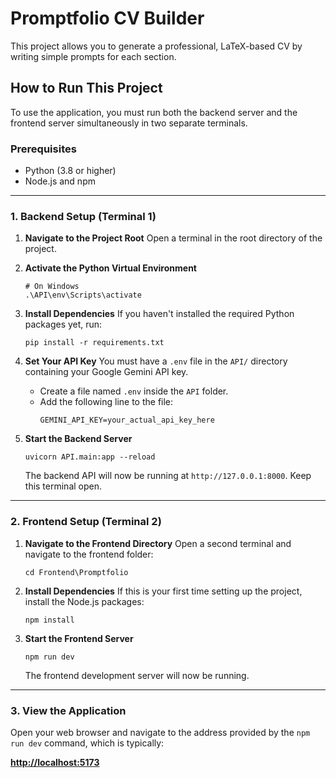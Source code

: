# Promptfolio CV Builder

This project allows you to generate a professional, LaTeX-based CV by writing simple prompts for each section.

## How to Run This Project

To use the application, you must run both the backend server and the frontend server simultaneously in two separate terminals.

### Prerequisites

*   Python (3.8 or higher)
*   Node.js and npm

---

### 1. Backend Setup (Terminal 1)

1.  **Navigate to the Project Root**
    Open a terminal in the root directory of the project.

2.  **Activate the Python Virtual Environment**
    ```shell
    # On Windows
    .\API\env\Scripts\activate
    ```

3.  **Install Dependencies**
    If you haven't installed the required Python packages yet, run:
    ```shell
    pip install -r requirements.txt
    ```

4.  **Set Your API Key**
    You must have a `.env` file in the `API/` directory containing your Google Gemini API key.
    -   Create a file named `.env` inside the `API` folder.
    -   Add the following line to the file:
        ```
        GEMINI_API_KEY=your_actual_api_key_here
        ```

5.  **Start the Backend Server**
    ```shell
    uvicorn API.main:app --reload
    ```
    The backend API will now be running at `http://127.0.0.1:8000`. Keep this terminal open.

---

### 2. Frontend Setup (Terminal 2)

1.  **Navigate to the Frontend Directory**
    Open a second terminal and navigate to the frontend folder:
    ```shell
    cd Frontend\Promptfolio
    ```

2.  **Install Dependencies**
    If this is your first time setting up the project, install the Node.js packages:
    ```shell
    npm install
    ```

3.  **Start the Frontend Server**
    ```shell
    npm run dev
    ```
    The frontend development server will now be running.

---

### 3. View the Application

Open your web browser and navigate to the address provided by the `npm run dev` command, which is typically:

**[http://localhost:5173](http://localhost:5173)**